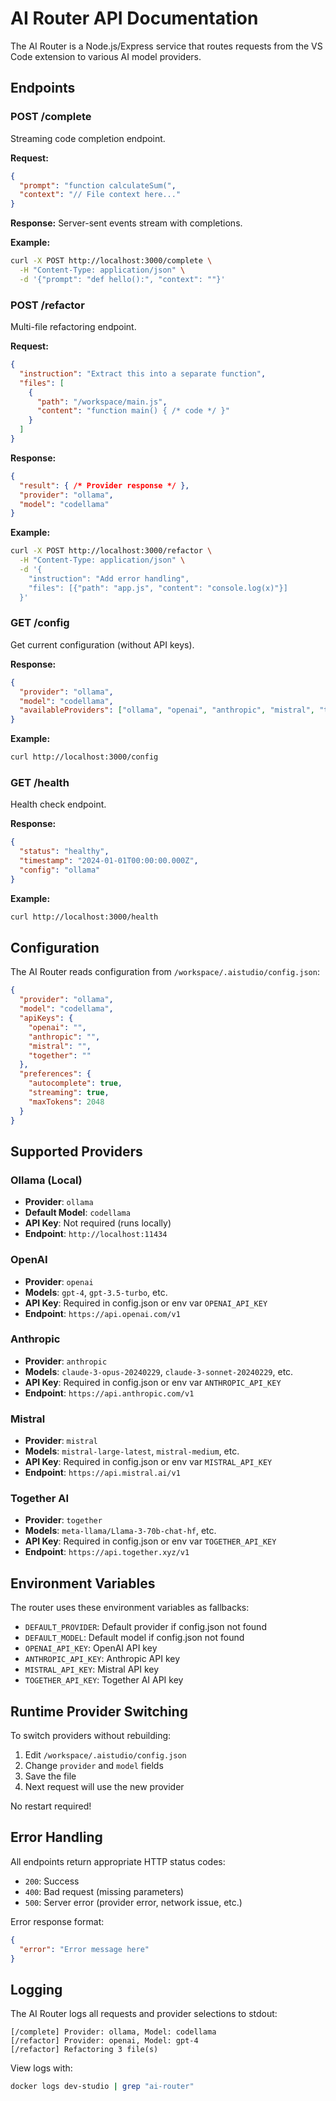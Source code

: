 # AI Router API Documentation

The AI Router is a Node.js/Express service that routes requests from the VS Code extension to various AI model providers.

## Endpoints

### POST /complete

Streaming code completion endpoint.

**Request:**
```json
{
  "prompt": "function calculateSum(",
  "context": "// File context here..."
}
```

**Response:**
Server-sent events stream with completions.

**Example:**
```bash
curl -X POST http://localhost:3000/complete \
  -H "Content-Type: application/json" \
  -d '{"prompt": "def hello():", "context": ""}'
```

### POST /refactor

Multi-file refactoring endpoint.

**Request:**
```json
{
  "instruction": "Extract this into a separate function",
  "files": [
    {
      "path": "/workspace/main.js",
      "content": "function main() { /* code */ }"
    }
  ]
}
```

**Response:**
```json
{
  "result": { /* Provider response */ },
  "provider": "ollama",
  "model": "codellama"
}
```

**Example:**
```bash
curl -X POST http://localhost:3000/refactor \
  -H "Content-Type: application/json" \
  -d '{
    "instruction": "Add error handling",
    "files": [{"path": "app.js", "content": "console.log(x)"}]
  }'
```

### GET /config

Get current configuration (without API keys).

**Response:**
```json
{
  "provider": "ollama",
  "model": "codellama",
  "availableProviders": ["ollama", "openai", "anthropic", "mistral", "together"]
}
```

**Example:**
```bash
curl http://localhost:3000/config
```

### GET /health

Health check endpoint.

**Response:**
```json
{
  "status": "healthy",
  "timestamp": "2024-01-01T00:00:00.000Z",
  "config": "ollama"
}
```

**Example:**
```bash
curl http://localhost:3000/health
```

## Configuration

The AI Router reads configuration from `/workspace/.aistudio/config.json`:

```json
{
  "provider": "ollama",
  "model": "codellama",
  "apiKeys": {
    "openai": "",
    "anthropic": "",
    "mistral": "",
    "together": ""
  },
  "preferences": {
    "autocomplete": true,
    "streaming": true,
    "maxTokens": 2048
  }
}
```

## Supported Providers

### Ollama (Local)

- **Provider**: `ollama`
- **Default Model**: `codellama`
- **API Key**: Not required (runs locally)
- **Endpoint**: `http://localhost:11434`

### OpenAI

- **Provider**: `openai`
- **Models**: `gpt-4`, `gpt-3.5-turbo`, etc.
- **API Key**: Required in config.json or env var `OPENAI_API_KEY`
- **Endpoint**: `https://api.openai.com/v1`

### Anthropic

- **Provider**: `anthropic`
- **Models**: `claude-3-opus-20240229`, `claude-3-sonnet-20240229`, etc.
- **API Key**: Required in config.json or env var `ANTHROPIC_API_KEY`
- **Endpoint**: `https://api.anthropic.com/v1`

### Mistral

- **Provider**: `mistral`
- **Models**: `mistral-large-latest`, `mistral-medium`, etc.
- **API Key**: Required in config.json or env var `MISTRAL_API_KEY`
- **Endpoint**: `https://api.mistral.ai/v1`

### Together AI

- **Provider**: `together`
- **Models**: `meta-llama/Llama-3-70b-chat-hf`, etc.
- **API Key**: Required in config.json or env var `TOGETHER_API_KEY`
- **Endpoint**: `https://api.together.xyz/v1`

## Environment Variables

The router uses these environment variables as fallbacks:

- `DEFAULT_PROVIDER`: Default provider if config.json not found
- `DEFAULT_MODEL`: Default model if config.json not found
- `OPENAI_API_KEY`: OpenAI API key
- `ANTHROPIC_API_KEY`: Anthropic API key
- `MISTRAL_API_KEY`: Mistral API key
- `TOGETHER_API_KEY`: Together AI API key

## Runtime Provider Switching

To switch providers without rebuilding:

1. Edit `/workspace/.aistudio/config.json`
2. Change `provider` and `model` fields
3. Save the file
4. Next request will use the new provider

No restart required!

## Error Handling

All endpoints return appropriate HTTP status codes:

- `200`: Success
- `400`: Bad request (missing parameters)
- `500`: Server error (provider error, network issue, etc.)

Error response format:
```json
{
  "error": "Error message here"
}
```

## Logging

The AI Router logs all requests and provider selections to stdout:

```
[/complete] Provider: ollama, Model: codellama
[/refactor] Provider: openai, Model: gpt-4
[/refactor] Refactoring 3 file(s)
```

View logs with:
```bash
docker logs dev-studio | grep "ai-router"
```
